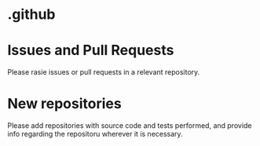 # .github

# Issues and Pull Requests
Please rasie issues or pull requests in a relevant repository.

# New repositories
Please add repositories with source code and tests performed, and provide info regarding the repositoru wherever it is necessary. 
